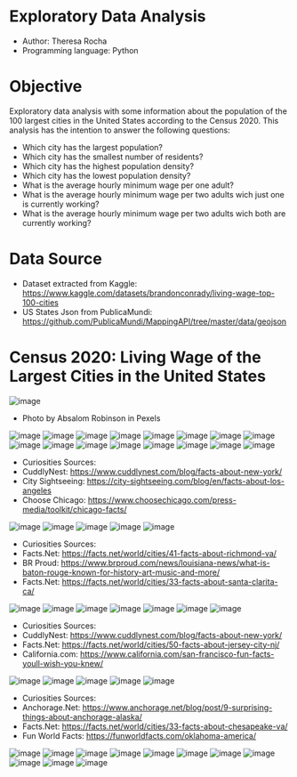 # Exploratory Data Analysis

- Author: Theresa Rocha
- Programming language: Python

# Objective

Exploratory data analysis with some information about the population of the 100 largest cities in the United States according to the Census 2020.
This analysis has the intention to answer the following questions:

- Which city has the largest population?
- Which city has the smallest number of residents?
- Which city has the highest population density?
- Which city has the lowest population density?
- What is the average hourly minimum wage per one adult?
- What is the average hourly minimum wage per two adults wich just one is currently working?
- What is the average hourly minimum wage per two adults wich both are currently working?


# Data Source

- Dataset extracted from Kaggle: <https://www.kaggle.com/datasets/brandonconrady/living-wage-top-100-cities>
- US States Json from PublicaMundi: <https://github.com/PublicaMundi/MappingAPI/tree/master/data/geojson>

# Census 2020: Living Wage of the Largest Cities in the United States

![image](https://github.com/theresarocha/EDA_Living_Wage/assets/84404461/4d693be5-3eb0-4e89-9ba4-78d316ff65c4)
- Photo by Absalom Robinson in Pexels

![image](https://github.com/theresarocha/EDA_Living_Wage/assets/84404461/5fe26fb7-4a54-41cc-ad17-8ee0c2191a50)
![image](https://github.com/theresarocha/EDA_Living_Wage/assets/84404461/3b5c787e-0a26-4207-bc78-8b2d59a29289)
![image](https://github.com/theresarocha/EDA_Living_Wage/assets/84404461/fa8e39ac-1d7b-43de-83e5-3c59e72cee02)
![image](https://github.com/theresarocha/EDA_Living_Wage/assets/84404461/af160d66-ddcb-45e8-a6b3-c6512879b1c4)
![image](https://github.com/theresarocha/EDA_Living_Wage/assets/84404461/29cb1232-b56e-4ab3-9d33-676fcddf95c6)
![image](https://github.com/theresarocha/EDA_Living_Wage/assets/84404461/643458cf-165b-4277-a810-61708ffbbea3)
![image](https://github.com/theresarocha/EDA_Living_Wage/assets/84404461/746b4dfe-6bf1-468c-b4c2-96961949edcc)
![image](https://github.com/theresarocha/EDA_Living_Wage/assets/84404461/54e51ff0-9763-4ac4-a898-991c2004a655)
![image](https://github.com/theresarocha/EDA_Living_Wage/assets/84404461/e1a132c1-82df-42dd-ac36-5a669095321f)
![image](https://github.com/theresarocha/EDA_Living_Wage/assets/84404461/146361bc-848a-4cf4-89ba-544e4585edfa)
![image](https://github.com/theresarocha/EDA_Living_Wage/assets/84404461/96cb91cb-3fb7-4387-a1dd-becfabccdd2f)
![image](https://github.com/theresarocha/EDA_Living_Wage/assets/84404461/cb6fddf0-ccd6-4489-82ca-f994ecd5b72a)
![image](https://github.com/theresarocha/EDA_Living_Wage/assets/84404461/c9195b26-7624-4871-9405-d6bfd201bc0b)
![image](https://github.com/theresarocha/EDA_Living_Wage/assets/84404461/5ae01d5c-5ba3-4d40-87b6-ec11d7919fa9)
![image](https://github.com/theresarocha/EDA_Living_Wage/assets/84404461/78149c3c-a641-4971-98c4-c162d6688521)
![image](https://github.com/theresarocha/EDA_Living_Wage/assets/84404461/073fa8c7-c732-44a0-ad79-258fc25fe21d)

- Curiosities Sources:
- CuddlyNest: <https://www.cuddlynest.com/blog/facts-about-new-york/>
- City Sightseeing: <https://city-sightseeing.com/blog/en/facts-about-los-angeles>
- Choose Chicago: <https://www.choosechicago.com/press-media/toolkit/chicago-facts/>

![image](https://github.com/theresarocha/EDA_Living_Wage/assets/84404461/a8b2bb18-107a-4c30-9314-e55d019b2b19)
![image](https://github.com/theresarocha/EDA_Living_Wage/assets/84404461/ffbc49d2-4d9e-4a75-be9a-d170ac0e9082)
![image](https://github.com/theresarocha/EDA_Living_Wage/assets/84404461/d4b40170-2d96-4ab0-b1f3-84188cc369f3)
![image](https://github.com/theresarocha/EDA_Living_Wage/assets/84404461/0bb43b96-3db2-4d17-93c6-76aa3cc35154)
![image](https://github.com/theresarocha/EDA_Living_Wage/assets/84404461/9e24fbab-a65e-4ff1-8baa-ef12cd57f463)

- Curiosities Sources:
- Facts.Net: <https://facts.net/world/cities/41-facts-about-richmond-va/>
- BR Proud: <https://www.brproud.com/news/louisiana-news/what-is-baton-rouge-known-for-history-art-music-and-more/>
- Facts.Net: <https://facts.net/world/cities/33-facts-about-santa-clarita-ca/>

![image](https://github.com/theresarocha/EDA_Living_Wage/assets/84404461/d55bf64b-e1cb-4656-96b9-7a7948c295b6)
![image](https://github.com/theresarocha/EDA_Living_Wage/assets/84404461/adb0f11c-18e2-4721-9f9c-c61d575db50d)
![image](https://github.com/theresarocha/EDA_Living_Wage/assets/84404461/697073e9-7848-4f84-817b-e0db0c72c836)
![image](https://github.com/theresarocha/EDA_Living_Wage/assets/84404461/1996c45c-1bf1-4124-b41d-4fca4bf7b805)
![image](https://github.com/theresarocha/EDA_Living_Wage/assets/84404461/9d7f5fb8-7ad7-4d77-bcba-023ac4d552a6)
![image](https://github.com/theresarocha/EDA_Living_Wage/assets/84404461/be506609-c7cb-40e7-8203-362f17ca1227)
![image](https://github.com/theresarocha/EDA_Living_Wage/assets/84404461/a10b1331-5664-481a-a366-fe9413b8e440)

- Curiosities Sources:
- CuddlyNest: <https://www.cuddlynest.com/blog/facts-about-new-york/>
- Facts.Net: <https://facts.net/world/cities/50-facts-about-jersey-city-nj/>
- California.com: <https://www.california.com/san-francisco-fun-facts-youll-wish-you-knew/>

![image](https://github.com/theresarocha/EDA_Living_Wage/assets/84404461/00216c63-5da1-4c1a-9427-809337937845)
![image](https://github.com/theresarocha/EDA_Living_Wage/assets/84404461/f5d29a39-d341-4019-a59b-f873b4ec4440)
![image](https://github.com/theresarocha/EDA_Living_Wage/assets/84404461/90c9026f-2918-4b2b-81ed-f23c3e400753)
![image](https://github.com/theresarocha/EDA_Living_Wage/assets/84404461/c40b66d1-b7dc-4be6-b71e-240e9d0084ed)
![image](https://github.com/theresarocha/EDA_Living_Wage/assets/84404461/810499cf-03aa-46f6-9d6a-e02f8452e06f)

- Curiosities Sources:
- Anchorage.Net: <https://www.anchorage.net/blog/post/9-surprising-things-about-anchorage-alaska/>
- Facts.Net: <https://facts.net/world/cities/33-facts-about-chesapeake-va/>
- Fun World Facts: <https://funworldfacts.com/oklahoma-america/>

![image](https://github.com/theresarocha/EDA_Living_Wage/assets/84404461/41182c6d-8dc9-4e76-8371-19afd04ab83e)
![image](https://github.com/theresarocha/EDA_Living_Wage/assets/84404461/05acd724-7b13-4442-85c2-cb131e137de7)
![image](https://github.com/theresarocha/EDA_Living_Wage/assets/84404461/1dd46b73-a72e-4430-9ac1-7a8ebe352e3c)
![image](https://github.com/theresarocha/EDA_Living_Wage/assets/84404461/26887e18-04fa-48e1-a192-7e1bbe537bef)
![image](https://github.com/theresarocha/EDA_Living_Wage/assets/84404461/a3f3472f-e515-4075-bbbf-9539042b2cb6)
![image](https://github.com/theresarocha/EDA_Living_Wage/assets/84404461/2c011e71-2e64-4cf2-8955-81c170b2736a)
![image](https://github.com/theresarocha/EDA_Living_Wage/assets/84404461/788c773b-0715-42af-bbef-67201add1391)
![image](https://github.com/theresarocha/EDA_Living_Wage/assets/84404461/5de4778f-c2a2-4067-b04d-3488776c2a4f)
![image](https://github.com/theresarocha/EDA_Living_Wage/assets/84404461/00e13b21-6fbe-4b7e-b552-b32af6c1a86e)
![image](https://github.com/theresarocha/EDA_Living_Wage/assets/84404461/6a87f84d-07a4-44a7-a505-593cb4190a32)
![image](https://github.com/theresarocha/EDA_Living_Wage/assets/84404461/060923b2-5a44-4445-90f5-03fd07c5c434)







































